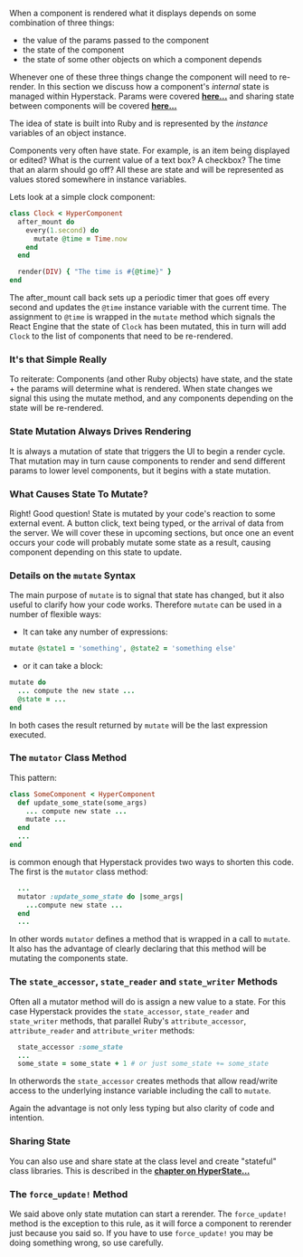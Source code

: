 When a component is rendered what it displays depends on some combination of three things:

+ the value of the params passed to the component
+ the state of the component
+ the state of some other objects on which a component depends

Whenever one of these three things change the component will need to re-render.  In this section we
discuss how a component's *internal* state is managed within Hyperstack.  Params were covered **[here...](params.md)** and sharing state
between components will be covered **[here...](/hyper-state.md)**

The idea of state is built into Ruby and is represented by the *instance* variables of an object instance.

Components very often have state. For example, is an item being displayed or edited?  What is the current
value of a text box? A checkbox? The time that an alarm should go off?  All these are state and will be
represented as values stored somewhere in instance variables.

Lets look at a simple clock component:

```RUBY
class Clock < HyperComponent
  after_mount do
    every(1.second) do
      mutate @time = Time.now
    end
  end

  render(DIV) { "The time is #{@time}" }
end
```

The after_mount call back sets up a periodic timer that goes off every second and updates the
`@time` instance variable with the current time.  The assignment to `@time` is wrapped in the `mutate` method
which signals the React Engine that the state of `Clock` has been mutated, this in turn will add `Clock` to
the list of components that need to be re-rendered.

### It's that Simple Really

To reiterate: Components (and other Ruby objects) have state, and the state + the params will determine what
is rendered.  When state changes we signal this using the mutate method, and any components depending on the state
will be re-rendered.

### State Mutation Always Drives Rendering

It is always a mutation of state that triggers the UI to begin a render cycle.  That mutation may in turn cause components
to render and send different params to lower level components, but it begins with a state mutation.

### What Causes State To Mutate?

Right!  Good question!  State is mutated by your code's reaction to some external event.  A button click, text being typed,
or the arrival of data from the server.  We will cover these in upcoming sections, but once one an event occurs your
code will probably mutate some state as a result, causing component depending on this state to update.

### Details on the `mutate` Syntax

The main purpose of `mutate` is to signal that state has changed, but it also useful to clarify how your code works.
Therefore `mutate` can be used in a number of flexible ways:

+ It can take any number of expressions:  
```RUBY
mutate @state1 = 'something', @state2 = 'something else'
```
+ or it can take a block:  
```Ruby
mutate do
  ... compute the new state ...
  @state = ...
end
```

In both cases the result returned by `mutate` will be the last expression executed.

### The `mutator` Class Method

This pattern:

```RUBY
class SomeComponent < HyperComponent
  def update_some_state(some_args)
    ... compute new state ...
    mutate ...
  end
  ...
end
```
is common enough that Hyperstack provides two ways to shorten this code.  The first is the
`mutator` class method:
```Ruby
  ...
  mutator :update_some_state do |some_args|
    ...compute new state ...
  end
  ...
```
In other words `mutator` defines a method that is wrapped in a call to `mutate`.  It also has
the advantage of clearly declaring that this method will be mutating the components state.

### The `state_accessor`, `state_reader` and `state_writer` Methods

Often all a mutator method will do is assign a new value to a state.  For this case Hyperstack provides
the `state_accessor`, `state_reader` and `state_writer` methods, that parallel Ruby's `attribute_accessor`,
`attribute_reader` and `attribute_writer` methods:

```Ruby
  state_accessor :some_state
  ...
  some_state = some_state + 1 # or just some_state += some_state
```
In otherwords the `state_accessor` creates methods that allow read/write access to the underlying instance variable
including the call to `mutate`.

Again the advantage is not only less typing but also clarity of code and intention.

### Sharing State

You can also use and share state at the class level and create "stateful" class libraries.  This is described in the **[chapter on HyperState...](/hyper-state.md)**

### The `force_update!` Method

We said above only state mutation can start a rerender.  The `force_update!` method is the exception to this rule, as it will
force a component to rerender just because you said so.  If you have to use `force_update!` you may be doing something
wrong, so use carefully.
